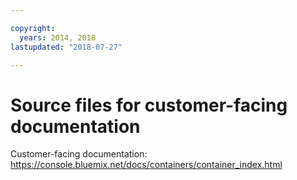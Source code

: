 ```yaml
---

copyright:
  years: 2014, 2018
lastupdated: "2018-07-27"

---
```



# Source files for customer-facing documentation

Customer-facing documentation: https://console.bluemix.net/docs/containers/container_index.html



